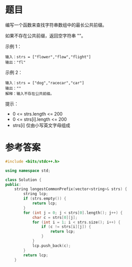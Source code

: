 # 题目
编写一个函数来查找字符串数组中的最长公共前缀。

如果不存在公共前缀，返回空字符串 ""。

示例 1：
```
输入：strs = ["flower","flow","flight"]
输出："fl"
```
示例 2：
```
输入：strs = ["dog","racecar","car"]
输出：""
解释：输入不存在公共前缀。
```

提示：

* 0 <= strs.length <= 200
* 0 <= strs[i].length <= 200
* strs[i] 仅由小写英文字母组成

# 参考答案
```c++
#include <bits/stdc++.h>

using namespace std;

class Solution {
public:
    string longestCommonPrefix(vector<string>& strs) {
        string lcp;
        if (strs.empty()) {
            return lcp;
        }
        for (int j = 0; j < strs[0].length(); j++) {
            char c = strs[0][j];
            for (int i = 1; i < strs.size(); i++) {
                if (c != strs[i][j]) {
                    return lcp;
                }
            }
            lcp.push_back(c);
        }
        return lcp;
    }
